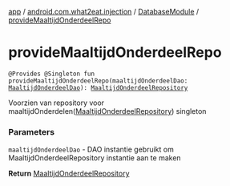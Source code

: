 [app](../../index.md) / [android.com.what2eat.injection](../index.md) / [DatabaseModule](index.md) / [provideMaaltijdOnderdeelRepo](./provide-maaltijd-onderdeel-repo.md)

# provideMaaltijdOnderdeelRepo

`@Provides @Singleton fun provideMaaltijdOnderdeelRepo(maaltijdOnderdeelDao: `[`MaaltijdOnderdeelDao`](../../android.com.what2eat.database/-maaltijd-onderdeel-dao/index.md)`): `[`MaaltijdOnderdeelRepository`](../../android.com.what2eat.repositories/-maaltijd-onderdeel-repository/index.md)

Voorzien van repository voor maaltijdOnderdelen([MaaltijdOnderdeelRepository](../../android.com.what2eat.repositories/-maaltijd-onderdeel-repository/index.md)) singleton

### Parameters

`maaltijdOnderdeelDao` - DAO instantie gebruikt om MaaltijdOnderdeelRepository instantie aan te maken

**Return**
[MaaltijdOnderdeelRepository](../../android.com.what2eat.repositories/-maaltijd-onderdeel-repository/index.md)

